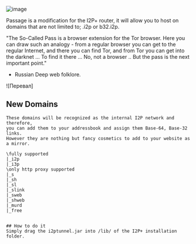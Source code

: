 ![image](https://user-images.githubusercontent.com/50222317/233506441-3152b56b-9e1f-4d43-8834-c8e9b55ca5f1.png)

Passage is a modification for the I2P+ router, it will allow you to host on domains that are not limited to; .i2p or b32.i2p.

"The So-Called Pass is a browser extension for the Tor browser. Here you can draw such an analogy - from a regular browser you can get to the regular Internet, and there you can find Tor, and from Tor you can get into the darknet ... To find it there ... No, not a browser .. But the pass is the next important point."
- Russian Deep web folklore.

![Перевал]
## New Domains
```
These domains will be recognized as the internal I2P network and therefore,
you can add them to your addressbook and assign them Base-64, Base-32 links.
However they are nothing but fancy cosmetics to add to your website as a mirror.

\fully supported
|_i2p
|_i3p
\only http proxy supported
|_s
|_sh
|_sl
|_slink
|_sweb
|_shweb
|_murd
|_free


## How to do it
Simply drag the i2ptunnel.jar into /lib/ of the I2P+ installation folder.
